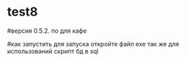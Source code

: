 # test8
#версия 0.5.2.
по для кафе

#как запустить
для запуска откройте файл ехе
так же для использований скрипт бд в sql
